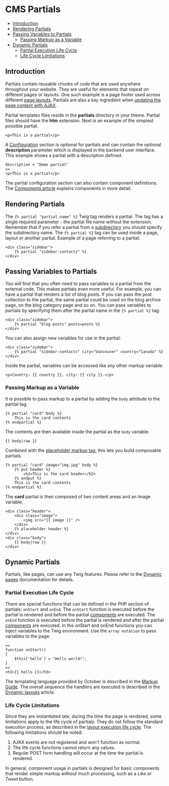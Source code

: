 # CMS Partials

- [Introduction](#introduction)
- [Rendering Partials](#rendering-partials)
- [Passing Variables to Partials](#partial-variables)
    - [Passing Markup as a Variable](#partial-markup-variable)
- [Dynamic Partials](#dynamic-partials)
    - [Partial Execution Life Cycle](#partial-life-cycle)
    - [Life Cycle Limitations](#life-cycle-limitations)

<a name="introduction"></a>
## Introduction

Partials contain reusable chunks of code that are used anywhere throughout your website. They are useful for elements that repeat on different pages or layouts. One such example is a page footer used across different [page layouts](layouts). Partials are also a key ingredient when [updating the page content with AJAX](../ajax/update-partials).

Partial templates files reside in the **partials** directory in your theme. Partial files should have the **htm** extension. Next is an example of the simplest possible partial.

    <p>This is a partial</p>

A [Configuration](themes#configuration-section) section is optional for partials and can contain the optional **description** parameter which is displayed in the backend user interface. This example shows a partial with a description defined.

    description = "Demo partial"
    ==
    <p>This is a partial</p>

The partial configuration section can also contain component definitions. The [Components article](components) explains components in more detail.

<a name="rendering-partials"></a>
## Rendering Partials

The `{% partial "partial-name" %}` Twig tag renders a partial. The tag has a single required parameter - the partial file name without the extension. Remember that if you refer a partial from a [subdirectory](themes#subdirectories) you should specify the subdirectory name. The `{% partial %}` tag can be used inside a page, layout or another partial. Example of a page referring to a partial:

    <div class="sidebar">
        {% partial "sidebar-contacts" %}
    </div>

<a name="partial-variables"></a>
## Passing Variables to Partials

You will find that you often need to pass variables to a partial from the external code. This makes partials even more useful. For example, you can have a partial that renders a list of blog posts. If you can pass the post collection to the partial, the same partial could be used on the blog archive page, on the blog category page and so on. You can pass variables to partials by specifying them after the partial name in the `{% partial %}` tag:

    <div class="sidebar">
        {% partial "blog-posts" posts=posts %}
    </div>

You can also assign new variables for use in the partial:

    <div class="sidebar">
        {% partial "sidebar-contacts" city="Vancouver" country="Canada" %}
    </div>

Inside the partial, variables can be accessed like any other markup variable:

    <p>Country: {{ country }}, city: {{ city }}.</p>

<a name="partial-markup-variable"></a>
### Passing Markup as a Variable

It is possible to pass markup to a partial by adding the `body` attribute to the partial tag.

    {% partial "card" body %}
        This is the card contents
    {% endpartial %}

The contents are then available inside the partial as the `body` variable.

    {{ body|raw }}

Combined with the [placeholder markup tag](../markup/tag-placeholder), this lets you build composable partials.

    {% partial "card" image="img.jpg" body %}
        {% put header %}
            <h2>This is the card header</h2>
        {% endput %}
        This is the card contents
    {% endpartial %}

The **card** partial is then composed of two content areas and an image variable.

    <div class="header">
        <div class="image">
            <img src="{{ image }}" />
        </div>
        {% placeholder header %}
    </div>
    <div class="body">
        {{ body|raw }}
    </div>

<a name="dynamic-partials"></a>
## Dynamic Partials

Partials, like pages, can use any Twig features. Please refer to the [Dynamic pages](pages#dynamic-pages) documentation for details.

<a name="partial-life-cycle"></a>
### Partial Execution Life Cycle

There are special functions that can be defined in the PHP section of partials: `onStart` and `onEnd`. The `onStart` function is executed before the partial is rendered and before the partial [components](components) are executed. The `onEnd` function is executed before the partial is rendered and after the partial [components](components) are executed. In the onStart and onEnd functions you can inject variables to the Twig environment. Use the `array notation` to pass variables to the page:

    ==
    function onStart()
    {
        $this['hello'] = "Hello world!";
    }
    ==
    <h3>{{ hello }}</h3>

The templating language provided by October is described in the [Markup Guide](../markup). The overall sequence the handlers are executed is described in the [Dynamic layouts](layouts#dynamic-layouts) article.

<a name="life-cycle-limitations"></a>
### Life Cycle Limitations

Since they are instantiated late, during the time the page is rendered, some limitations apply to the life cycle of partials. They do not follow the standard execution process, as described in the [layout execution life cycle](layouts#dynamic-layouts). The following limitations should be noted:

1. AJAX events are not registered and won't function as normal.
1. The life cycle functions cannot return any values.
1. Regular POST form handling will occur at the time the partial is rendered.

In general, component usage in partials is designed for basic components that render simple markup without much processing, such as a *Like* or *Tweet* button.
